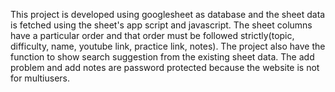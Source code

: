 This project is developed using googlesheet as database and the sheet data is fetched using the sheet's app script and javascript.
The sheet columns have a particular order and that order must be followed strictly(topic, difficulty, name, youtube link, practice link, notes).
The project also have the function to show search suggestion from the existing sheet data.
The add problem and add notes are password protected because the website is not for multiusers.
